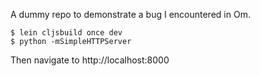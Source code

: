 A dummy repo to demonstrate a bug I encountered in Om.

    $ lein cljsbuild once dev
    $ python -mSimpleHTTPServer

Then navigate to http://localhost:8000
